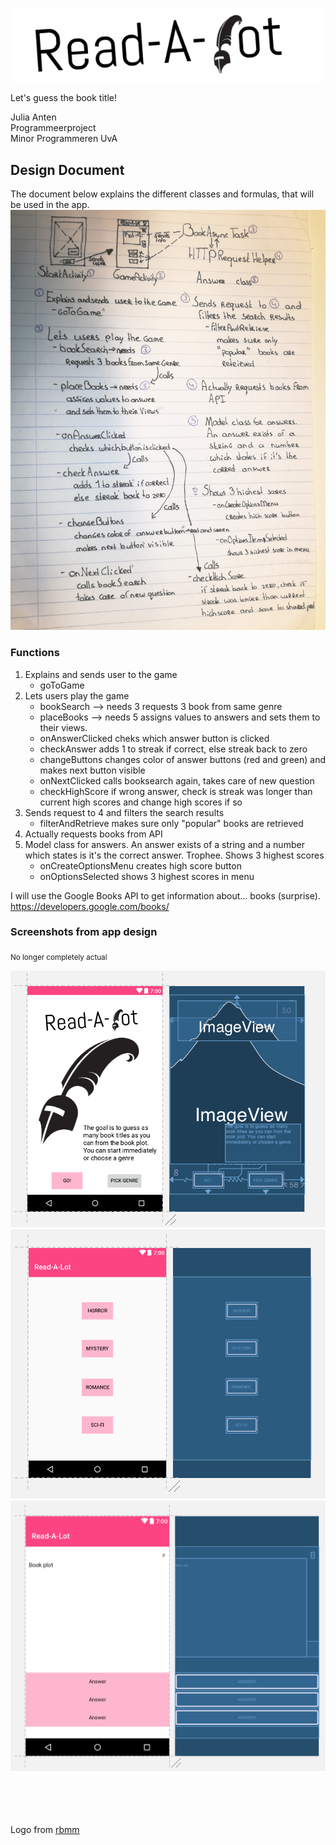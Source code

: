 ![logo](doc/textLogo.png)

Let's guess the book title! <br>


Julia Anten<br>
Programmeerproject<br>
Minor Programmeren UvA
## Design Document

The document below explains the different classes and formulas, that will be used in the app. 
![diagram](doc/diagram.jpg)
### Functions
1. Explains and sends user to the game
	- goToGame
2. Lets users play the game
	- bookSearch --> needs 3
		requests 3 book from same genre
	- placeBooks --> needs 5
		assigns values to answers and sets them to their views.
	- onAnswerClicked
		cheks which answer button is clicked
	- checkAnswer
		adds 1 to streak if correct, else streak back to zero
	- changeButtons
		changes color of answer buttons (red and green) and makes next button visible
	- onNextClicked
		calls booksearch again, takes care of new question
	- checkHighScore
		if wrong answer, check is streak was longer than current high scores and change high scores if so
3. Sends request to 4 and filters the search results
	- filterAndRetrieve
		makes sure only "popular" books are retrieved
4. Actually requests books from API
5. Model class for answers. An answer exists of a string and a number which states is it's the correct answer.
Trophee. Shows 3 highest scores
	- onCreateOptionsMenu
		creates high score button
	- onOptionsSelected
		shows 3 highest scores in menu

I will use the Google Books API to get information about... books (surprise). 
<https://developers.google.com/books/>

### Screenshots from app design
<sub>No longer completely actual</sub>

![start](doc/startActivity.png)
![genre](doc/genreActivity.png)
![game](doc/gameActivity.png)

<br><br><br><br>
Logo from [rbmm](http://rbmm.com/work/galahad-books-logo/)
